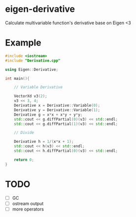 # eigen-derivative
Calculate multivariable function's derivative base on Eigen &lt;3

# Example

```c++
#include <iostream>
#include "Derivative.cpp"

using Eigen::Derivative;

int main(){

    // Variable Derivative

    VectorXd v3(2);
    v3 << 3, 4;
    Derivative x = Derivative::Variable(0);
    Derivative y = Derivative::Variable(1);
    Derivative g = x*x + x*y + y*y;
    std::cout << g.diffPartial(0)(v3) << std::endl;
    std::cout << g.diffPartial(1)(v3) << std::endl;

    // Divide

    Derivative h = 1/(x*x + 1);
    std::cout << h(v3) << std::endl;
    std::cout << h.diffPartial(0)(v3) << std::endl;

    return 0;
}
```

# TODO 

- [ ] GC
- [ ] ostream output
- [ ] more operators
